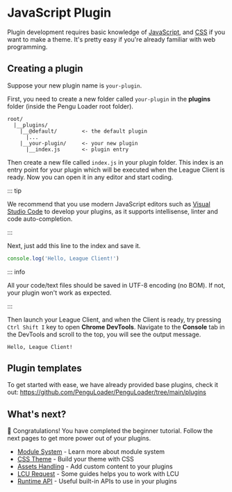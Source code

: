 # JavaScript Plugin

Plugin development requires basic knowledge of
[JavaScript](https://developer.mozilla.org/en-US/docs/Web/JavaScript), and
[CSS](https://developer.mozilla.org/en-US/docs/Web/CSS) if you want to make a
theme. It's pretty easy if you're already familiar with web programming.

## Creating a plugin

Suppose your new plugin name is `your-plugin`.

First, you need to create a new folder called `your-plugin` in the **plugins**
folder (inside the Pengu Loader root folder).

```
root/
  |__plugins/
    |__@default/        <- the default plugin
      |...
    |__your-plugin/     <- your new plugin
      |__index.js       <- plugin entry
```

Then create a new file called `index.js` in your plugin folder. This index is an
entry point for your plugin which will be executed when the League Client is
ready. Now you can open it in any editor and start coding.

::: tip

We recommend that you use modern JavaScript editors such as
[Visual Studio Code](https://code.visualstudio.com/) to develop your plugins, as
it supports intellisense, linter and code auto-completion.

:::

Next, just add this line to the index and save it.

```js
console.log('Hello, League Client!')
```

::: info

All your code/text files should be saved in UTF-8 encoding (no BOM). If not,
your plugin won't work as expected.

:::

Then launch your League Client, and when the Client is ready, try pressing
`Ctrl Shift I` key to open **Chrome DevTools**. Navigate to the **Console** tab
in the DevTools and scroll to the top, you will see the output message.

```
Hello, League Client!
```

## Plugin templates

To get started with ease, we have already provided base plugins, check it out:
https://github.com/PenguLoader/PenguLoader/tree/main/plugins

## What's next?

🎉 Congratulations! You have completed the beginner tutorial. Follow the next
pages to get more power out of your plugins.

- [Module System](./module-system) - Learn more about module system
- [CSS Theme](./css-theme) - Build your theme with CSS
- [Assets Handling](./asset-handling) - Add custom content to your plugins
- [LCU Request](./lcu-request) - Some guides helps you to work with LCU
- [Runtime API](../runtime-api/) - Useful built-in APIs to use in your plugins
